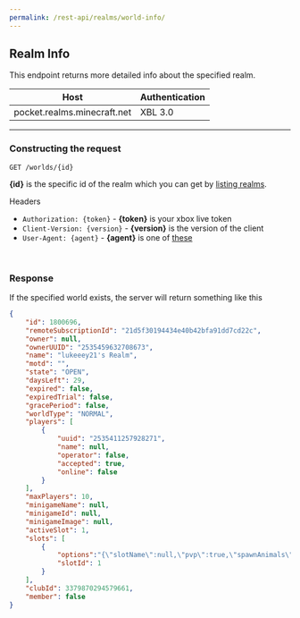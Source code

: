 ```yaml
---
permalink: /rest-api/realms/world-info/
---
```

## Realm Info
This endpoint returns more detailed info about the specified realm.

| Host                        | Authentication |
| --------------------------- | -------------- |
| pocket.realms.minecraft.net | XBL 3.0        |

---

### Constructing the request
```
GET /worlds/{id}
```

**{id}** is the specific id of the realm which you can get by [listing realms](../list-realms).

Headers  
* `Authorization: {token}`    - **{token}** is your xbox live token  
* `Client-Version: {version}` - **{version}** is the version of the client
* `User-Agent: {agent}`       - **{agent}** is one of [these](../#user-agents)

<br>

### Response
If the specified world exists, the server will return something like this
```json
{  
    "id": 1800696,
    "remoteSubscriptionId": "21d5f30194434e40b42bfa91dd7cd22c",
    "owner": null,
    "ownerUUID": "2535459632708673",
    "name": "lukeeey21's Realm",
    "motd": "",
    "state": "OPEN",
    "daysLeft": 29,
    "expired": false,
    "expiredTrial": false,
    "gracePeriod": false,
    "worldType": "NORMAL",
    "players": [  
        {  
            "uuid": "2535411257928271",
            "name": null,
            "operator": false,
            "accepted": true,
            "online": false
        }
    ],
    "maxPlayers": 10,
    "minigameName": null,
    "minigameId": null,
    "minigameImage": null,
    "activeSlot": 1,
    "slots": [  
        {  
            "options":"{\"slotName\":null,\"pvp\":true,\"spawnAnimals\":true,\"spawnMonsters\":true,\"spawnNPCs\":true,\"spawnProtection\":0,\"commandBlocks\":false,\"forceGameMode\":false,\"gameMode\":0,\"difficulty\":1,\"worldTemplateId\":-1,\"worldTemplateImage\":null,\"adventureMap\":false,\"resourcePackHash\":null,\"versionRef\":\"397f8b1a7cbc3ebca78178175b21123bd7b74afe\",\"versionLock\":false,\"cheatsAllowed\":true,\"texturePacksRequired\":false,\"enabledPacks\":{\"resourcePacks\":[],\"behaviorPacks\":[]},\"availablePacks\":{\"resourcePacks\":[],\"behaviorPacks\":[]}}",
            "slotId": 1
        }
    ],
    "clubId": 3379870294579661,
    "member": false
}
```
